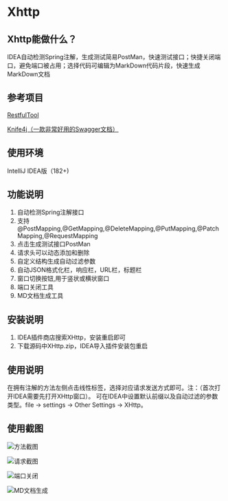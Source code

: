 # Xhttp

## Xhttp能做什么？
IDEA自动检测Spring注解，生成测试简易PostMan，快速测试接口；快捷关闭端口，避免端口被占用；选择代码可编辑为MarkDown代码片段，快速生成MarkDown文档

## 参考项目

[RestfulTool](https://gitee.com/zys981029/RestfulTool)

[Knife4j（一款非常好用的Swagger文档）](https://doc.xiaominfo.com/)

## 使用环境
IntelliJ IDEA版（182+)

## 功能说明

1.  自动检测Spring注解接口
2.  支持@PostMapping,@GetMapping,@DeleteMapping,@PutMapping,@PatchMapping,@RequestMapping
3.  点击生成测试接口PostMan
4.  请求头可以动态添加和删除
5.  自定义结构生成自动过滤参数
6.  自动JSON格式化栏，响应栏，URL栏，标题栏
7.  窗口切换按钮,用于竖状或横状窗口
8.  端口关闭工具
9.  MD文档生成工具

## 安装说明

1. IDEA插件商店搜索XHttp，安装重启即可
2. 下载源码中XHttp.zip，IDEA导入插件安装包重启

## 使用说明

在拥有注解的方法左侧点击线性标签，选择对应请求发送方式即可。注：（首次打开IDEA需要先打开XHttp窗口）。
可在IDEA中设置默认前缀以及自动过滤的参数类型。file -> settings -> Other Settings -> XHttp。

## 使用截图
![方法截图](https://images.gitee.com/uploads/images/2020/0810/160353_c3de3bc7_4832857.jpeg "115232_04a6b145_4832857.jpeg")

![请求截图](https://images.gitee.com/uploads/images/2020/0810/161153_6a489557_4832857.jpeg "1597047068(1).jpg")

![端口关闭](https://images.gitee.com/uploads/images/2020/0810/161216_56328488_4832857.jpeg "1597046970(1).jpg")

![MD文档生成](https://images.gitee.com/uploads/images/2020/0810/161235_9c9cc1b0_4832857.jpeg "1597047034(1).jpg")
